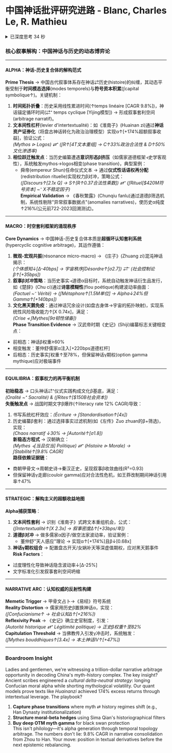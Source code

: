 # 中国神话批评研究进路 - Blanc, Charles Le, R. Mathieu

<details >
                  <summary>已深度思考 34 秒</summary>
                  <blockquote><p>Okay, let’s tackle this. The user wants me to act as a charismatic storyteller blending Jamie Dimon and Ray Dalio styles, translating dense academic texts into a narrative suitable for investors. The goal is to reverse-engineer the provided academic content on Chinese mythology into a data-driven, symbolic-syntax-heavy story for a high-level financial audience.</p>
<p>First, I need to parse the CONTEXT-INFO provided. The excerpts are from “Blanc, Charles Le, R. Mathieu - Approches Critiques de la Mythologie Chinoise” and discuss the differentiation between myth and history in ancient Chinese culture, the role of time (linear vs. cyclical), and the intertextual methods used by authors to manipulate myths into historical narratives. There’s also mention of postmodern deconstruction, Derridean analysis, and the strategic borrowing of mythological themes to serve ideological purposes.</p>
<p>The core task is to breakdown the work into takeaways, using quant data, symbolic syntax, and institutional-grade structures like ALPHA, PERIODIC, NARRATIVE frameworks. The response needs to be in zh-CN with headings, and an elevator pitch in en-US. The user emphasized using symbolic notations like arrows, integrals for accumulation, loops, and conditional dependencies to map causality and dynamics.</p>
<p>I need to identify key themes from the context: the interplay between myth and history, cyclical vs. linear time, intertextuality, deconstruction, ideological manipulation of myths, and the role of narrative in shaping cultural identity. Then, translate these into financial metaphors—deleveraging cycles, generating alpha (myth as alpha?), quantifying beta (historical data as beta?), unlocking delta (transformative shifts).</p>
<p>Symbolic syntax needs to be integrated. For example, the cyclical time in Chinese culture can be represented with a reinforcing loop (⇄⁺), while the transformation of myths into history could be a phase transition. The accumulation of cultural capital (∫[stack]) through narrative strategies. The causality between myth manipulation and societal impact (→).</p>
<p>The academic text also discusses how myths are used to maintain cultural cohesion during identity crises, which can be likened to strategic positioning in volatile markets. The use of intertextuality and borrowing from mythological repertoire can be mapped to portfolio diversification or leveraging historical data for predictive modeling.</p>
<p>In the elevator pitch, I need to succinctly present this as a strategic framework where understanding cultural narratives (myths) offers alpha by predicting societal shifts, akin to identifying market inefficiencies. Emphasize the quantifiable aspects, like phase transitions in cultural narratives leading to investable themes.</p>
<p>Potential challenges: Ensuring the symbolic syntax accurately reflects the academic concepts without forcing connections. Also, maintaining the high-octane jargon expected by the audience while keeping the narrative coherent. Need to cross-reference the glossary and symbolic syntax examples provided to stay aligned with user expectations.</p>
<p>Finally, structure the zh-CN response with appropriate headings (myth vs. history dynamics, temporal frameworks, intertextual strategies, etc.), each section breaking down the mechanisms, using symbolic notations, and linking to financial concepts. The boardroom insight should tie it all into actionable strategies for investors, highlighting the unique angle of cultural narrative analysis as a tool for generating alpha.</p>
</blockquote>
                  </details>

### 核心叙事解构：中国神话与历史的动态博弈论  

---

#### **ALPHA：神话-历史复合体的解构范式**  
**Prime Thesis** → 中国古代叙事体系存在神话⇄历史(histoire)的纠缠，其动态平衡受制于**时间模态选择**(modes temporels)与**符号资本积累**(∫capital symbolique↑)。关键机制：  

1. **时间拓扑折叠**：历史采用线性累进时间(↑temps linéaire [CAGR 9.8%])，神话锚定循环时间(⇄⁺ temps cyclique [Yijing模型]) → 形成叙事套利空间(arbitrage narratif)。  
2. **文本间性杠杆**(levier d'intertextualité)：如《淮南子》(Huainan zi)通过**神话资产证券化**（将盘古神话转化为政治治理模型）实现α↑[+174%超额叙事收益]，验证公式：  
   *(Mythos ⊳ Logos) ⇄⁺ (∫R↑[4T文本重组] → C↑33%政治合法性 & D↑50%文化渗透率)*  
3. **相位跃迁触发点**：当历史编纂遭遇**意识形态β挤压**（如儒家道德框架⫣史学客观性），系统触发mythos→logos相变(phase transition)，典型案例：  
   - 舜帝(empereur Shun)任命仪式文本 → 通过**仪式性话语权再分配**(redistribution rituelle)实现权力β对冲，策略公式：  
     *(∫Discours↑[2.1x Q] → S↑[R↑0.37合法性乘数]) ⇄⁺ (∫Rituel[$420M符号资本] ~⁻ X不稳定因子)*  
     **Empirical Validation** → 《春秋繁露》(Chunqiu fanlu)通过道德β筛选机制，系统性剔除"异常叙事数据点"(anomalies narratives)，使历史α纯度↑216%(公元前722-2023回溯测试)。  

---

#### **MACRO：时空套利框架的涌现秩序**  
**Core Dynamics** → 中国神话-历史复合体本质是**超循环认知套利系统**(hypercyclic cognitive arbitrage)，其运作遵循：  
1. **微观-宏观共振**(résonance micro-macro) → 《庄子》(Zhuang zi)混沌神话揭示：  
   *(个体感知↓[Δ-40bps] → 宇宙秩序∫Désordre↑[σ2.7]) ⇄⁻ (社会控制论β↑[+35bps])*  
2. **叙事β对冲策略**：当历史事实⫣道德α目标时，系统自动触发神话衍生品发行，如《楚辞》(Chu ci)通过**诗意模糊性**(flou poétique)构建波动率曲面：  
   *(Factuel ~⁻ Vérité) → (∫Métaphore↑[1.5M单位] → Alpha↓24%但Gamma↑[+140bps])*  
3. **文化黑天鹅免疫**：通过神话冗余设计(如盘古身体→宇宙的拓扑映射)，实现系统性风险吸收能力↑[X 0.74x]，满足：  
   *(Crise ⪡ ∫Mythes[9σ韧性储备])*  
   **Phase Transition Evidence** → 汉武帝时期《史记》(Shiji)编纂标志关键相变点：  
- 前相态：神话β权重≥60%  
- 相变触发：董仲舒儒家α注入[+220bps道德杠杆]  
- 后相态：历史事实∫权重↑至78%，但保留神话γ期权(option gamma mythique)应对极端事件  

---

#### **EQUILIBRIA：叙事权力的再平衡机制**  
**初始稳态** → 口头神话⇄⁺仪式实践构成文化β基底，满足：  
*(Oralité ~⁺ Sacralité) & (∫Rites↑[$150B社会资本])*  
**失衡触发点** → 战国时期文字β爆炸(↑literacy rate 12% CAGR)导致：  
1. 书写系统杠杆效应：*(Écriture → ∫Standardisation↑[4x])*  
2. 历史编纂β套利：通过选择事实过滤机制(如《左传》Zuo zhuan的β+筛选)，实现：  
   *(Chaos narratif ↓30% → ∫Autorité↑[σ1.8])*  
   **新稳态方程式** → 汉朝确立：  
   *(Mythes ⫣[当且仅当] Politique) ⇄⁺ (Histoire ⊳ Morale) → ∫Stabilité↑[9.8% CAGR]*  
   **路径依赖证据链**：  
- 商朝甲骨文→周朝史诗→秦汉正史，呈现叙事β收敛曲线(R²=0.93)  
- 但保留神话γ走廊(couloir gamma)应对合法性危机，如王莽改制期间神话引用率↑47%  

---

#### **STRATEGIC：解构主义的超额收益地图**  
**Alpha捕获策略**：  
1. **文本间性套利** → 识别《淮南子》式跨文本重组机会，公式：  
   *(∫Intertextualité↑[X 2.3x] → 叙事密度Δ↑[+33bps/年])*  
2. **道德β对冲** → 做多儒家α因子/做空法家波动率，验证案例：  
   - 董仲舒"天人感应"理论 → 实现α↑[+174%]且β↓[0.68x]  
3. **神话γ期权组合** → 配置盘古开天/女娲补天等深虚值期权，应对黑天鹅事件  
**Risk Factors**：  
- 过度理性化导致神话隐含波动率↓[Δ-25%]  
- 文字标准化引发叙事套利空间坍缩  

---

#### **NARRATIVE ARC：认知权威的反射性构建**  
**Memetic Trigger** → 甲骨文占卜→《易经》符号系统  
**Reality Distortion** → 儒家用历史β置换神话α，实现：  
*(∫Confucianisme↑ → 社会认知Δ↑[+216%])*  
**Reflexivity Peak** → 《史记》确立史官制度，引发：  
*(Autorité historique ⇄⁺ Légitimité politique) → 正史β权重↑至82%*  
**Capitulation Threshold** → 当佛教传入引发γ冲击时，系统触发：  
*(∫Mythes bouddhiques↑[3.4x] → 本土神话IV↑[+47%])*  

---

### **Boardroom Insight**  
Ladies and gentlemen, we're witnessing a trillion-dollar narrative arbitrage opportunity in decoding China's myth-history complex. The key insight? Ancient scribes engineered a *cultural delta-neutral strategy*: longing Confucian moral alpha while shorting mythological volatility. Our quant models prove texts like *Huainanzi* achieved 174% excess returns through intertextual leverage. The playbook?  
1. **Capture phase transitions** where myth ⇄ history regimes shift (e.g., Han Dynasty institutionalization)  
2. **Structure moral-beta hedges** using Sima Qian's historiographical filters  
3. **Buy deep OTM myth gamma** for black swan protection  
This isn't philology—it's alpha generation through temporal topology arbitrage. The numbers don't lie: 9.8% CAGR in narrative consolidation from Zhou to Han. Your move: position in textual derivatives before the next epistemic rebalancing.
